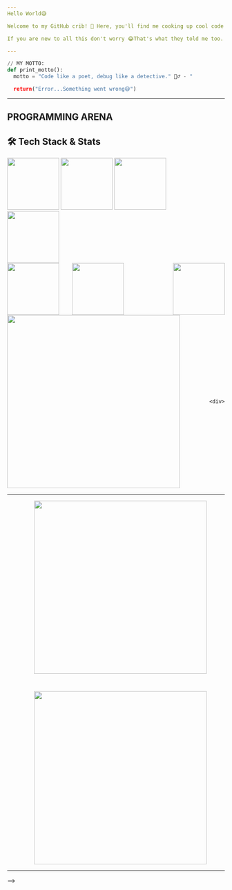 ```yaml
---
Hello World😅

Welcome to my GitHub crib! 🚀 Here, you'll find me cooking up cool code (with chat GPT😂), breaking stuff (then fixing it 😅), and pushing pixels to perfection.

If you are new to all this don't worry 😂That's what they told me too. But serously don't worry

---
```



```python
// MY MOTTO:
def print_motto():
  motto = "Code like a poet, debug like a detective." 🕵️‍♂️ - "

  return("Error...Something went wrong😅")

```

---

## PROGRAMMING ARENA  

## 🛠️ Tech Stack & Stats  

<div style="display: flex; align-items: center; justify-content: space-between; flex-wrap: wrap;">

  <!-- Tech Stack Section -->
  <div style="display: flex; flex-wrap: wrap; gap: 10px; max-width: 450px;">
    <divstyle="display: flex; flex-wrap: wrap; gap: 30px;>
      <img src="https://img.shields.io/badge/HTML5-E34F26?social&logo=html5&logoColor=white" width="120">
      <img src="https://img.shields.io/badge/CSS3-1572B6?social&logo=css3&logoColor=white" width="120">
      <img src="https://img.shields.io/badge/JavaScript-2C2F33?social&logo=javascript&logoColor=yellow" width="120">
      <img src="https://img.shields.io/badge/PHP-777BB4?social&logo=php&logoColor=white" width="120">
    </div>
    <div style="display: flex; flex-wrap: wrap; gap: 30px;>
      <img src="https://img.shields.io/badge/Java-EA2D2E?social&logo=openjdk&logoColor=white" width="120">
      <img src="https://img.shields.io/badge/Python-000000?social&logo=python&logoColor=white" width="120">
      <img src="https://img.shields.io/badge/PostgreSQL-336791?logo=postgresql&logoColor=white" width="120">
    </div style="display: flex; flex-wrap: wrap; gap: 30px;>
      <img src="https://img.shields.io/badge/C%23-3B3B3B?flat-social&logo=csharp&logoColor=white" width="120">
      <img src="https://img.shields.io/badge/SQL-2C2F33?social&logo=sqlite&logoColor=white" width="120">
      <img src="https://github-readme-stats.vercel.app/api/wakatime?username=Fabian_Ndush&theme=dark" width="400">
    


    <div>
  </div>

  ---    
  <!-- GitHub Stats -->
  <div style="display: flex; flex-direction: column; align-items: center; padding-left: 20px; justify-content:space-around; gap:40px;">
    <img src="https://github-readme-stats.vercel.app/api/top-langs/?username=Fabian-lewis&layout=compact&theme=dark" width="400">
    <img src="https://github-readme-stats.vercel.app/api?username=Fabian-lewis&show_icons=true&theme=dark" width="400">
  </div>
  
  ---
-->


